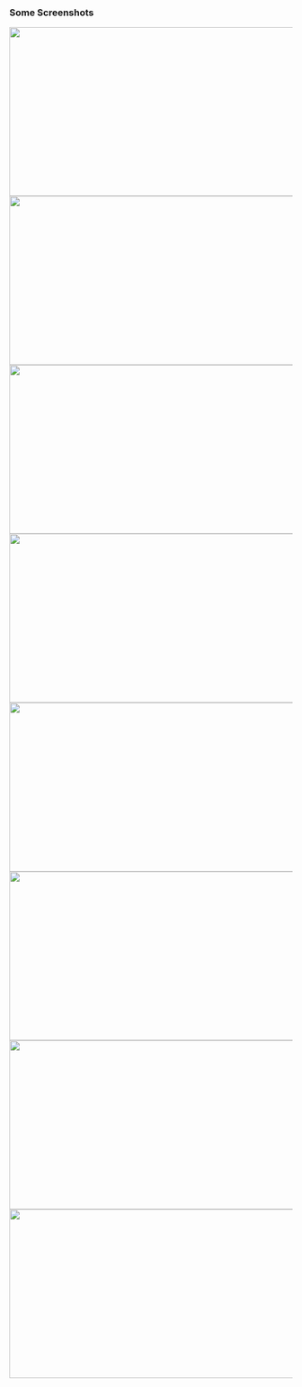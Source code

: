 <p><h3>Some Screenshots</h3></p>
<img src="https://user-images.githubusercontent.com/50882771/93527449-83aedc00-f956-11ea-826b-8c99c6cc7e97.png" width=900 height=300> 
<img src="https://user-images.githubusercontent.com/50882771/93528883-ac37d580-f958-11ea-9cd3-8615c98257b3.png" width=900 height=300>
<img src="https://user-images.githubusercontent.com/50882771/93529834-36cd0480-f95a-11ea-88e9-61da700660a0.png" width=900 height=300>
<img src="https://user-images.githubusercontent.com/50882771/93530008-827fae00-f95a-11ea-976e-b79eec43c11f.png" width=900 height=300>
<img src="https://user-images.githubusercontent.com/50882771/93530121-ab07a800-f95a-11ea-8efc-b0902fa2f053.png" width=900 height=300>
<img src="https://user-images.githubusercontent.com/50882771/93530225-d5f1fc00-f95a-11ea-9483-40a9df52fc41.png" width=900 height=300>
<img src="https://user-images.githubusercontent.com/50882771/93530317-fc179c00-f95a-11ea-9b59-9ad034c761ee.png" width=900 height=300>
<img src="https://user-images.githubusercontent.com/50882771/93530513-4e58bd00-f95b-11ea-9060-a71175c8f1ab.png" width=900 height=300>
